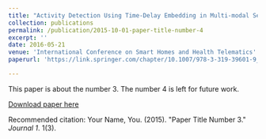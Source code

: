 ```yaml
---
title: "Activity Detection Using Time-Delay Embedding in Multi-modal Sensor System"
collection: publications
permalink: /publication/2015-10-01-paper-title-number-4
excerpt: ''
date: 2016-05-21
venue: 'International Conference on Smart Homes and Health Telematics'
paperurl: 'https://link.springer.com/chapter/10.1007/978-3-319-39601-9_44'

---
```

This paper is about the number 3. The number 4 is left for future work.

[Download paper here](http://academicpages.github.io/files/paper3.pdf)

Recommended citation: Your Name, You. (2015). "Paper Title Number 3." <i>Journal 1</i>. 1(3).
